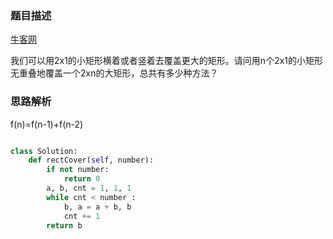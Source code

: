 ### 题目描述

[牛客网](https://www.nowcoder.com/practice/72a5a919508a4251859fb2cfb987a0e6?tpId=13&tqId=11163&tPage=1&rp=1&ru=%2Fta%2Fcoding-interviews&qru=%2Fta%2Fcoding-interviews%2Fquestion-ranking)

我们可以用2x1的小矩形横着或者竖着去覆盖更大的矩形。请问用n个2x1的小矩形无重叠地覆盖一个2xn的大矩形，总共有多少种方法？

### 思路解析

f(n)=f(n-1)+f(n-2)

```python

class Solution:
    def rectCover(self, number):
        if not number:
            return 0
        a, b, cnt = 1, 1, 1
        while cnt < number :
            b, a = a + b, b
            cnt += 1
        return b


```
